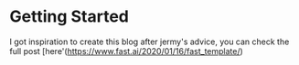 # Getting Started

I got inspiration to create this blog after jermy's advice, you can check the full post [here'(https://www.fast.ai/2020/01/16/fast_template/)
